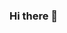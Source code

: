 ### Hi there 👋

<!--
**smodic/smodic** is a ✨ _special_ ✨ repository because its `README.md` (this file) appears on your GitHub profile.

After downloading the above file, we can execute SMODIC by the following commands
./SMODIC < option1 > < modelfile > < option2 > < formula >

Option1 specifies the input file of SMODIC:
-M: the input is a SM-PDS model.
-B: the input is a binary program

Option2 specifies the model checking strategy:
-L: use the LTL model checking algorithm
-C: use the CTL model checking algorithm
-R1: perform the Reachability Analysis using pre*
-R2: perform the Reachability Analysis using post*

The model file can be either a program or a SM-PDS (.smpds file). The output have three files: one for the Control Flow Graph, one for assembly codes, and one for the generated SM-PDS. A SM-PDS consists of four parts: a finite set of standard PDS transition rules, a finite set of self-modifying transition rules, an initial phase (the initial set of transition rules) and an initial configuration (initial control location equipped with the stack contents).
In order to show this, we will use the following command to check whether the program cmd.exe can eventually call the API function GetModuleA or not. For this case, we execute the following command:
./SMODIC B cmd.exe L "< > getmodulea"
